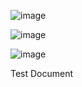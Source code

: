 ![image](https://github.com/FarmtraceDev/Dsync-Plugins-Data/assets/132669484/ebe45247-b84b-48ae-ab81-57d26413496f)

![image](https://github.com/FarmtraceDev/Dsync-Plugins-Data/assets/132669484/28ff3173-b198-4663-96de-748b415b3345)

![image](https://github.com/FarmtraceDev/Dsync-Plugins-Data/assets/132669484/615de5a3-8207-4020-8d9b-d38340923ade)


Test Document
